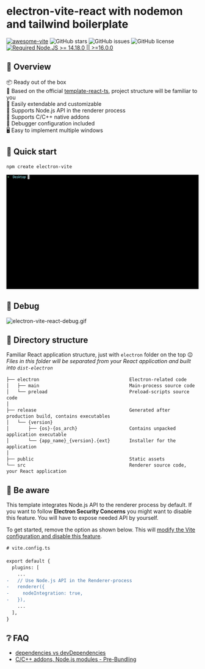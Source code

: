 # electron-vite-react with nodemon and tailwind boilerplate

[![awesome-vite](https://awesome.re/mentioned-badge.svg)](https://github.com/vitejs/awesome-vite)
![GitHub stars](https://img.shields.io/github/stars/caoxiemeihao/vite-react-electron?color=fa6470)
![GitHub issues](https://img.shields.io/github/issues/caoxiemeihao/vite-react-electron?color=d8b22d)
![GitHub license](https://img.shields.io/github/license/caoxiemeihao/vite-react-electron)
[![Required Node.JS >= 14.18.0 || >=16.0.0](https://img.shields.io/static/v1?label=node&message=14.18.0%20||%20%3E=16.0.0&logo=node.js&color=3f893e)](https://nodejs.org/about/releases)

## 👀 Overview

📦 Ready out of the box  
🎯 Based on the official [template-react-ts](https://github.com/vitejs/vite/tree/main/packages/create-vite/template-react-ts), project structure will be familiar to you  
🌱 Easily extendable and customizable  
💪 Supports Node.js API in the renderer process  
🔩 Supports C/C++ native addons  
🐞 Debugger configuration included  
🖥 Easy to implement multiple windows  

## 🛫 Quick start

```sh
npm create electron-vite
```

![electron-vite-react.gif](/public/electron-vite-react.gif)

## 🐞 Debug

![electron-vite-react-debug.gif](/public/electron-vite-react-debug.gif)

## 📂 Directory structure

Familiar React application structure, just with `electron` folder on the top :wink:  
*Files in this folder will be separated from your React application and built into `dist-electron`*  

```tree
├── electron                                 Electron-related code
│   ├── main                                 Main-process source code
│   └── preload                              Preload-scripts source code
│
├── release                                  Generated after production build, contains executables
│   └── {version}
│       ├── {os}-{os_arch}                   Contains unpacked application executable
│       └── {app_name}_{version}.{ext}       Installer for the application
│
├── public                                   Static assets
└── src                                      Renderer source code, your React application
```

## 🚨 Be aware

This template integrates Node.js API to the renderer process by default. If you want to follow **Electron Security Concerns** you might want to disable this feature. You will have to expose needed API by yourself.  

To get started, remove the option as shown below. This will [modify the Vite configuration and disable this feature](https://github.com/electron-vite/vite-plugin-electron-renderer#config-presets-opinionated).

```diff
# vite.config.ts

export default {
  plugins: [
    ...
-   // Use Node.js API in the Renderer-process
-   renderer({
-     nodeIntegration: true,
-   }),
    ...
  ],
}
```

## ❔ FAQ

- [dependencies vs devDependencies](https://github.com/electron-vite/vite-plugin-electron-renderer#dependencies-vs-devdependencies)
- [C/C++ addons, Node.js modules - Pre-Bundling](https://github.com/electron-vite/vite-plugin-electron-renderer#dependency-pre-bundling)
